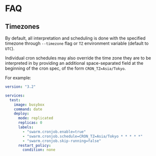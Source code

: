 # FAQ

## Timezones

By default, all interpretation and scheduling is done with the specified timezone through `--timezone` flag or `TZ`
environment variable (default to `UTC`).

Individual cron schedules may also override the time zone they are to be interpreted in by providing an additional
space-separated field at the beginning of the cron spec, of the form `CRON_TZ=Asia/Tokyo`.

For example:

```yaml
version: "3.2"

services:
  test:
    image: busybox
    command: date
    deploy:
      mode: replicated
      replicas: 0
      labels:
        - "swarm.cronjob.enable=true"
        - "swarm.cronjob.schedule=CRON_TZ=Asia/Tokyo * * * * *"
        - "swarm.cronjob.skip-running=false"
      restart_policy:
        condition: none
```
